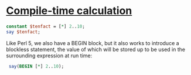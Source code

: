 [1]: https://rosettacode.org/wiki/Compile-time_calculation

# [Compile-time calculation][1]

```perl
constant $tenfact = [*] 2..10; 
say $tenfact;
```


Like Perl 5, we also have a BEGIN block, but it also works to introduce a blockless statement,
the value of which will be stored up to be used in the surrounding expression at run time:

```perl
 say(BEGIN [*] 2..10);
```